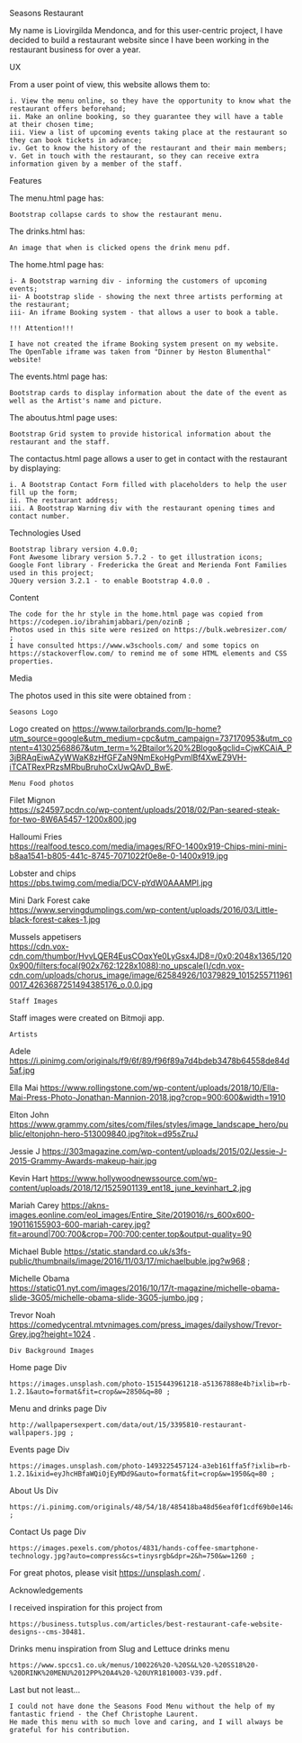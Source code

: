 Seasons Restaurant


My name is Liovirgilda Mendonca, and for this user-centric project, I have decided to build a restaurant website 
since I have been working in the restaurant business for over a year.

UX


From a user point of view, this website allows them to:
    
    i. View the menu online, so they have the opportunity to know what the restaurant offers beforehand;
    ii. Make an online booking, so they guarantee they will have a table at their chosen time;
    iii. View a list of upcoming events taking place at the restaurant so they can book tickets in advance;
    iv. Get to know the history of the restaurant and their main members;
    v. Get in touch with the restaurant, so they can receive extra information given by a member of the staff.

Features


The menu.html page has:
    
    Bootstrap collapse cards to show the restaurant menu.

The drinks.html has:
    
    An image that when is clicked opens the drink menu pdf. 
          
The home.html page has:
    
    i- A Bootstrap warning div - informing the customers of upcoming events;
    ii- A bootstrap slide - showing the next three artists performing at the restaurant;
    iii- An iframe Booking system - that allows a user to book a table.

    !!! Attention!!! 

    I have not created the iframe Booking system present on my website. 
    The OpenTable iframe was taken from "Dinner by Heston Blumenthal" website!


The events.html page has:
    
    Bootstrap cards to display information about the date of the event as well as the Artist's name and picture.

The aboutus.html page uses:
    
    Bootstrap Grid system to provide historical information about the restaurant and the staff.
    
The contactus.html page allows a user to get in contact with the restaurant by displaying:
    
    i. A Bootstrap Contact Form filled with placeholders to help the user fill up the form; 
    ii. The restaurant address;
    iii. A Bootstrap Warning div with the restaurant opening times and contact number.


Technologies Used


    Bootstrap library version 4.0.0;
    Font Awesome library version 5.7.2 - to get illustration icons;
    Google Font library - Fredericka the Great and Merienda Font Families used in this project;
    JQuery version 3.2.1 - to enable Bootstrap 4.0.0 . 
    
Content


    The code for the hr style in the home.html page was copied from https://codepen.io/ibrahimjabbari/pen/ozinB ;
    Photos used in this site were resized on https://bulk.webresizer.com/ ;
    I have consulted https://www.w3schools.com/ and some topics on https://stackoverflow.com/ to remind me of some HTML elements and CSS properties.

Media 


The photos used in this site were obtained from :

    Seasons Logo 

Logo created on 
    https://www.tailorbrands.com/lp-home?utm_source=google&utm_medium=cpc&utm_campaign=737170953&utm_content=41302568867&utm_term=%2Btailor%20%2Blogo&gclid=CjwKCAiA_P3jBRAqEiwAZyWWaK8zHfGFZaN9NmEkoHgPvmlBf4XwEZ9VH-iTCATRexPRzsMRbuBruhoCxUwQAvD_BwE.

    Menu Food photos

Filet Mignon  
    https://s24597.pcdn.co/wp-content/uploads/2018/02/Pan-seared-steak-for-two-8W6A5457-1200x800.jpg
    
Halloumi Fries  
    https://realfood.tesco.com/media/images/RFO-1400x919-Chips-mini-mini-b8aa1541-b805-441c-8745-7071022f0e8e-0-1400x919.jpg
    
Lobster and chips  
    https://pbs.twimg.com/media/DCV-pYdW0AAAMPl.jpg
    
Mini Dark Forest cake  
    https://www.servingdumplings.com/wp-content/uploads/2016/03/Little-black-forest-cakes-1.jpg
    
Mussels appetisers  
    https://cdn.vox-cdn.com/thumbor/HvvLQER4EusCOqxYe0LyGsx4JD8=/0x0:2048x1365/1200x900/filters:focal(902x762:1228x1088):no_upscale()/cdn.vox-cdn.com/uploads/chorus_image/image/62584926/10379829_10152557119610017_4263687251494385176_o.0.0.jpg

    Staff Images

Staff images were created on Bitmoji app. 

    Artists 

Adele
    https://i.pinimg.com/originals/f9/6f/89/f96f89a7d4bdeb3478b64558de84d5af.jpg 

Ella Mai
    https://www.rollingstone.com/wp-content/uploads/2018/10/Ella-Mai-Press-Photo-Jonathan-Mannion-2018.jpg?crop=900:600&width=1910 

Elton John 
    https://www.grammy.com/sites/com/files/styles/image_landscape_hero/public/eltonjohn-hero-513009840.jpg?itok=d95sZruJ 

Jessie J
    https://303magazine.com/wp-content/uploads/2015/02/Jessie-J-2015-Grammy-Awards-makeup-hair.jpg 

Kevin Hart
    https://www.hollywoodnewssource.com/wp-content/uploads/2018/12/1525901139_ent18_june_kevinhart_2.jpg 

Mariah Carey
    https://akns-images.eonline.com/eol_images/Entire_Site/2019016/rs_600x600-190116155903-600-mariah-carey.jpg?fit=around|700:700&crop=700:700;center,top&output-quality=90 

Michael Buble
    https://static.standard.co.uk/s3fs-public/thumbnails/image/2016/11/03/17/michaelbuble.jpg?w968 ;

Michelle Obama  
    https://static01.nyt.com/images/2016/10/17/t-magazine/michelle-obama-slide-3G05/michelle-obama-slide-3G05-jumbo.jpg ;

Trevor Noah  
    https://comedycentral.mtvnimages.com/press_images/dailyshow/Trevor-Grey.jpg?height=1024 .

    Div Background Images

Home page Div  
    
    https://images.unsplash.com/photo-1515443961218-a51367888e4b?ixlib=rb-1.2.1&auto=format&fit=crop&w=2850&q=80 ;

Menu and drinks page Div  
    
    http://wallpapersexpert.com/data/out/15/3395810-restaurant-wallpapers.jpg ;

Events page Div  
    
    https://images.unsplash.com/photo-1493225457124-a3eb161ffa5f?ixlib=rb-1.2.1&ixid=eyJhcHBfaWQiOjEyMDd9&auto=format&fit=crop&w=1950&q=80 ;

About Us Div 
    
    https://i.pinimg.com/originals/48/54/18/485418ba48d56eaf0f1cdf69b0e146a9.jpg ;

Contact Us page Div 
    
    https://images.pexels.com/photos/4831/hands-coffee-smartphone-technology.jpg?auto=compress&cs=tinysrgb&dpr=2&h=750&w=1260 ;

For great photos, please visit https://unsplash.com/ .

Acknowledgements


I received inspiration for this project from 
    
    https://business.tutsplus.com/articles/best-restaurant-cafe-website-designs--cms-30481.

Drinks menu inspiration from Slug and Lettuce drinks menu 

    https://www.spccs1.co.uk/menus/100226%20-%20S&L%20-%20SS18%20-%20DRINK%20MENU%2012PP%20A4%20-%20UYR1810003-V39.pdf.

Last but not least...

    I could not have done the Seasons Food Menu without the help of my fantastic friend - the Chef Christophe Laurent.
    He made this menu with so much love and caring, and I will always be grateful for his contribution.



























